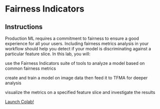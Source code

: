 # Fairness Indicators

## Instructions

Production ML requires a commitment to fairness to ensure a good experience for all your users. Including fairness metrics analysis in your workflow should help you detect if your model is discriminating against a particular feature slice. In this lab, you will:

use the Fairness Indicators suite of tools to analyze a model based on common fairness metrics

create and train a model on image data then feed it to TFMA for deeper analysis

visualize the metrics on a specified feature slice and investigate the results

[Launch Colab!](https://colab.research.google.com/drive/1W2v_c4boRd9HWTGpXveyyA_XLUxDX_5R)